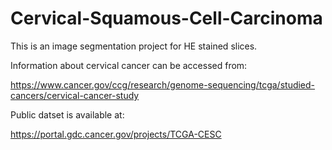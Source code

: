 # Cervical-Squamous-Cell-Carcinoma
This is an image segmentation project for HE stained slices.

Information about cervical cancer can be accessed from:

https://www.cancer.gov/ccg/research/genome-sequencing/tcga/studied-cancers/cervical-cancer-study

Public datset is available at:

https://portal.gdc.cancer.gov/projects/TCGA-CESC
